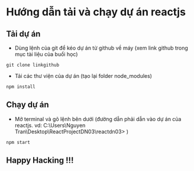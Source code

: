 # Hướng dẫn tải và chạy dự án reactjs
## Tải dự án
+ Dùng lệnh của git để kéo dự án từ github về máy (xem link github trong mục tài liệu của buổi học)

```
git clone linkgithub
```
+ Tải các thư viện của dự án (tạo lại folder node_modules)
```
npm install
```
## Chạy dự án
+ Mở terminal và gõ lệnh bên dưới 
(đường dẫn phải dẫn vào dự án của reactjs. vd: C:\Users\Nguyen Tran\Desktop\ReactProjectDN03\reactdn03> )

```
npm start
```

## Happy Hacking !!!